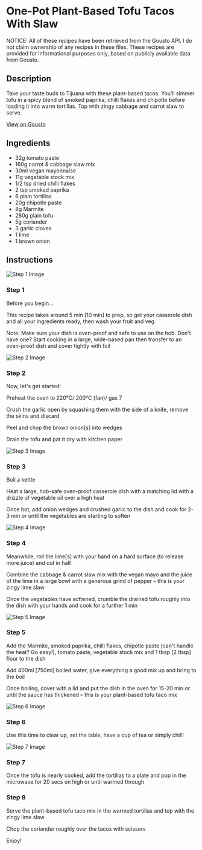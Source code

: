 # One-Pot Plant-Based Tofu Tacos With Slaw

NOTICE: All of these recipes have been retrieved from the Gousto API. I do not claim ownership of any recipes in these files. These recipes are provided for informational purposes only, based on publicly available data from Gousto.

## Description

Take your taste buds to Tijuana with these plant-based tacos. You’ll simmer tofu in a spicy blend of smoked paprika, chilli flakes and chipotle before loading it into warm tortillas. Top with zingy cabbage and carrot slaw to serve.

[View on Gousto](https://www.gousto.co.uk/recipes/cookbook/one-pot-plant-based-tofu-tacos-with-zingy-lime-slaw)

## Ingredients

- 32g tomato paste
- 160g carrot & cabbage slaw mix
- 30ml vegan mayonnaise
- 11g vegetable stock mix
- 1/2 tsp dried chilli flakes
- 2 tsp smoked paprika
- 6 plain tortillas
- 20g chipotle paste
- 8g Marmite
- 280g plain tofu
- 5g coriander
- 3 garlic cloves
- 1 lime
- 1 brown onion

## Instructions

![Step 1 Image](https://production-media.gousto.co.uk/cms/recipe-step-image/step-1-1674044980210-x200.jpg)

### Step 1

Before you begin...

This recipe takes around 5 min <span class="text-danger">[10 min]</span> to prep, so get your casserole dish and all your ingredients ready, then wash your fruit and veg

Note: Make sure your dish is oven-proof and safe to use on the hob. Don't have one? Start cooking in a large, wide-based pan then transfer to an oven-proof dish and cover tightly with foil

![Step 2 Image](https://production-media.gousto.co.uk/cms/recipe-step-image/step-2-1674044989360-x200.jpg)

### Step 2

Now, let's get started!

Preheat the oven to 220°C/ 200°C (fan)/ gas 7

Crush the garlic open by squashing them with the side of a knife, remove the skins and discard

Peel and chop the brown onion<span class="text-danger">[s]</span> into wedges

Drain the tofu and pat it dry with kitchen paper

![Step 3 Image](https://production-media.gousto.co.uk/cms/recipe-step-image/step-3-1674045014713-x200.jpg)

### Step 3

Boil a kettle

Heat a large, hob-safe oven-proof casserole dish with a matching lid with a drizzle of vegetable oil over a high heat

Once hot, add onion wedges and crushed garlic to the dish and cook for 2-3 min or until the vegetables are starting to soften

![Step 4 Image](https://production-media.gousto.co.uk/cms/recipe-step-image/step-4-1674045021102-x200.jpg)

### Step 4

Meanwhile, roll the lime<span class="text-danger">[s]</span> with your hand on a hard surface (to release more juice) and cut in half

Combine the cabbage & carrot slaw mix with the vegan mayo and the juice of the lime in a large bowl with a generous grind of pepper – this is your zingy lime slaw

Once the vegetables have softened, crumble the drained tofu roughly into the dish with your hands and cook for a further 1 min

![Step 5 Image](https://production-media.gousto.co.uk/cms/recipe-step-image/step-5-1674045030797-x200.jpg)

### Step 5

Add the Marmite, smoked paprika, chilli flakes, chipotle paste (can't handle the heat? Go easy!), tomato paste, vegetable stock mix and 1 tbsp <span class="text-danger">[2 tbsp]</span> flour to the dish

Add 400ml <span class="text-danger">[750ml]</span> boiled water, give everything a good mix up and bring to the boil

Once boiling, cover with a lid and put the dish in the oven for 15-20 min or until the sauce has thickened – this is your plant-based tofu taco mix

![Step 6 Image](https://production-media.gousto.co.uk/cms/recipe-step-image/step-6-1674045037279-x200.jpg)

### Step 6

Use this time to clear up, set the table, have a cup of tea or simply chill!

![Step 7 Image](https://production-media.gousto.co.uk/cms/recipe-step-image/step-7-1674045045549-x200.jpg)

### Step 7

Once the tofu is nearly cooked, add the tortillas to a plate and pop in the microwave for 20 secs on high or until warmed through

### Step 8

Serve the plant-based tofu taco mix in the warmed tortillas and top with the zingy lime slaw

Chop the coriander roughly over the tacos with scissors

Enjoy!


